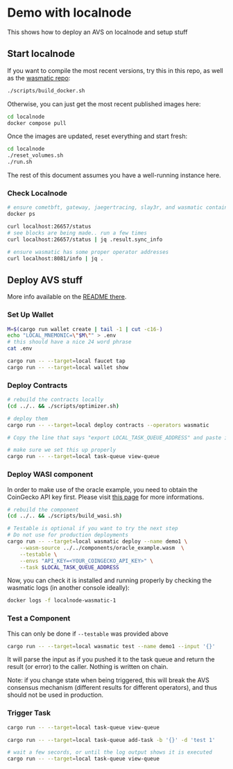 # Demo with localnode

This shows how to deploy an AVS on localnode and setup stuff

## Start localnode

If you want to compile the most recent versions, try this in this repo, as well as
the [wasmatic repo](https://github.com/Lay3rLabs/wasmatic):

```bash
./scripts/build_docker.sh
```

Otherwise, you can just get the most recent published images here:

```bash
cd localnode
docker compose pull
```

Once the images are updated, reset everything and start fresh:

```bash
cd localnode
./reset_volumes.sh
./run.sh
```

The rest of this document assumes you have a well-running instance here.

### Check Localnode

```bash
# ensure cometbft, gateway, jaegertracing, slay3r, and wasmatic containers are running
docker ps

curl localhost:26657/status
# see blocks are being made.. run a few times
curl localhost:26657/status | jq .result.sync_info

# ensure wasmatic has some proper operator addresses
curl localhost:8081/info | jq .
```

## Deploy AVS stuff

More info available on the [README there](https://github.com/Lay3rLabs/example-avs-oracle/blob/main/tools/cli/README.md).

### Set Up Wallet

```bash
M=$(cargo run wallet create | tail -1 | cut -c16-)
echo "LOCAL_MNEMONIC=\"$M\"" > .env
# this should have a nice 24 word phrase
cat .env

cargo run -- --target=local faucet tap
cargo run -- --target=local wallet show
```

### Deploy Contracts

```bash
# rebuild the contracts locally
(cd ../.. && ./scripts/optimizer.sh)

# deploy them
cargo run -- --target=local deploy contracts --operators wasmatic

# Copy the line that says "export LOCAL_TASK_QUEUE_ADDRESS" and paste it in your shell

# make sure we set this up properly
cargo run -- --target=local task-queue view-queue
```

### Deploy WASI component

In order to make use of the oracle example, you need to obtain the CoinGecko API key first. Please visit [this page](https://docs.coingecko.com/reference/setting-up-your-api-key) for more informations.

```bash
# rebuild the component
(cd ../.. && ./scripts/build_wasi.sh)

# Testable is optional if you want to try the next step
# Do not use for production deployments
cargo run -- --target=local wasmatic deploy --name demo1 \
    --wasm-source ../../components/oracle_example.wasm  \
    --testable \
    --envs "API_KEY=<YOUR_COINGECKO_API_KEY>" \
    --task $LOCAL_TASK_QUEUE_ADDRESS
```

Now, you can check it is installed and running properly by checking
the wasmatic logs (in another console ideally):

```bash
docker logs -f localnode-wasmatic-1
```

### Test a Component

This can only be done if `--testable` was provided above

```bash
cargo run -- --target=local wasmatic test --name demo1 --input '{}'
```

It will parse the input as if you pushed it to the task queue and return
the result (or error) to the caller. Nothing is written on chain.

Note: if you change state when being triggered, this will break the AVS
consensus mechanism (different results for different operators), and thus
should not be used in production.

### Trigger Task

```bash
cargo run -- --target=local task-queue view-queue

cargo run -- --target=local task-queue add-task -b '{}' -d 'test 1'

# wait a few secords, or until the log output shows it is executed
cargo run -- --target=local task-queue view-queue
```



